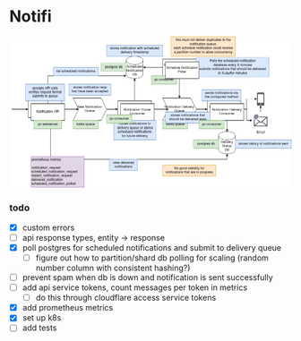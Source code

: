 # Notifi

![diagram.png](diagram.png)



### todo
- [x] custom errors 
- [ ] api response types, entity -> response
- [x] poll postgres for scheduled notifications and submit to delivery queue
  - [ ] figure out how to partition/shard db polling for scaling (random number column with consistent hashing?)
- [ ] prevent spam when db is down and notification is sent successfully
- [ ] add api service tokens, count messages per token in metrics
  - [ ] do this through cloudflare access service tokens
- [x] add prometheus metrics
- [x] set up k8s
- [ ] add tests